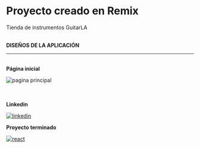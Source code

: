 # Proyecto creado en Remix 

Tienda de instrumentos GuitarLA

<br>
<b> DISEÑOS DE LA APLICACIÓN</b>

<hr>

<br>
<b> Página inicial</b>

![pagina principal](https://github.com/OrlayMolina/Instrument_Shop/assets/111409267/baa5b985-6970-4901-98ff-73386ff22164)

<br>

<br>
<b>Linkedin</b>

<a href="https://www.linkedin.com/in/orlay-andres-molina-gomez-71b470241/" target="_blank">
  
![linkedin](https://github.com/OrlayMolina/Instrument_Shop/assets/111409267/f75a3ef0-bd6d-4848-ad60-4e83cdd0e907)


</a>

<b>Proyecto terminado</b>

<a href="https://orlay-andres-molina-proyecto10.netlify.app/" target="_blank">

![react](https://github.com/OrlayMolina/Instrument_Shop/assets/111409267/fc97d939-984c-413d-a180-9b4311522b0d)


</a>
